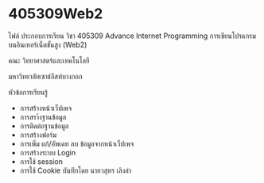 # 405309Web2
ไฟล์ ประกอบการเรียน วิชา 405309 Advance Internet Programming การเขียนโปรแกรมบนอินเทอร์เน็ตขั้นสูง (Web2)

คณะ	วิทยาศาสตร์และเทคโนโลยี

มหาวิทยาลัยเซาธ์อีสท์บางกอก

หัวข้อการเรียนรู้
- การสร้างหน้าเว็ปเพจ
- การสรา้งฐานข้อมูล
- การติดต่อฐานข้อมูล
- การสร้างฟอร์ม
- การเพิ่ม แก้/อัพเดท ลบ ข้อมูลจากหน้าเว็ปเพจ
- การสร้างระบบ Login
- การใช้ session
- การใช้ Cookie
บันทึกโดย นายวสุทร  เลิงลำ
